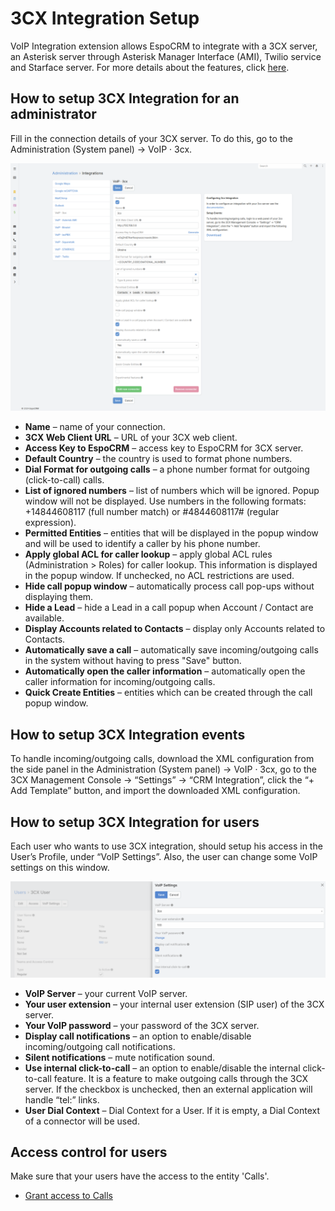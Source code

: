 # 3CX Integration Setup

VoIP Integration extension allows EspoCRM to integrate with a 3CX server, an Asterisk server through Asterisk Manager Interface (AMI), Twilio service and Starface server. For more details about the features, click [here](https://www.espocrm.com/features/voip-integration/).

## How to setup 3CX Integration for an administrator

Fill in the connection details of your 3CX server. To do this, go to the Administration (System panel) -> VoIP · 3cx.

![3CX integration config](../../_static/images/extensions/voip-integration/3cx-admin-setup.png)

* **Name** – name of your connection.
* **3CX Web Client URL** – URL of your 3CX web client.
* **Access Key to EspoCRM** – access key to EspoCRM for 3CX server.
* **Default Country** – the country is used to format phone numbers.
* **Dial Format for outgoing calls** – a phone number format for outgoing (click-to-call) calls.
* **List of ignored numbers** – list of numbers which will be ignored. Popup window will not be displayed. Use numbers in the following formats: +14844608117 (full number match) or #4844608117# (regular expression).
* **Permitted Entities** – entities that will be displayed in the popup window and will be used to identify a caller by his phone number.
* **Apply global ACL for caller lookup** – apply global ACL rules (Administration > Roles) for caller lookup. This information is displayed in the popup window. If unchecked, no ACL restrictions are used.
* **Hide call popup window** – automatically process call pop-ups without displaying them.
* **Hide a Lead** – hide a Lead in a call popup when Account / Contact are available.
* **Display Accounts related to Contacts** – display only Accounts related to Contacts.
* **Automatically save a call** – automatically save incoming/outgoing calls in the system without having to press "Save" button.
* **Automatically open the caller information** – automatically open the caller information for incoming/outgoing calls.
* **Quick Create Entities** – entities which can be created through the call popup window.

## How to setup 3CX Integration events

To handle incoming/outgoing calls, download the XML configuration from the side panel in the Administration (System panel) -> VoIP · 3cx, go to the 3CX Management Console -> “Settings” -> “CRM Integration”, click the “+ Add Template” button, and import the downloaded XML configuration.

## How to setup 3CX Integration for users

Each user who wants to use 3CX integration, should setup his access in the User’s Profile, under “VoIP Settings”. Also, the user can change some VoIP settings on this window.

![VoIP settings](../../_static/images/extensions/voip-integration/3cx-user-settings.png)

* **VoIP Server** – your current VoIP server.
* **Your user extension** – your internal user extension (SIP user) of the 3CX server.
* **Your VoIP password** – your password of the 3CX server.
* **Display call notifications** – an option to enable/disable incoming/outgoing call notifications.
* **Silent notifications** – mute notification sound.
* **Use internal click-to-call** – an option to enable/disable the internal click-to-call feature. It is a feature to make outgoing calls through the 3CX server. If the checkbox is unchecked, then an external application will handle “tel:” links.
* **User Dial Context** – Dial Context for a User. If it is empty, a Dial Context of a connector will be used.

## Access control for users

Make sure that your users have the access to the entity 'Calls'.

* [Grant access to Calls](customization.md#grant-access-to-calls)
